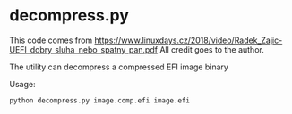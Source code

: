 # decompress.py

This code comes from https://www.linuxdays.cz/2018/video/Radek_Zajic-UEFI_dobry_sluha_nebo_spatny_pan.pdf
All credit goes to the author.

The utility can decompress a compressed EFI image binary

Usage:
```
python decompress.py image.comp.efi image.efi
```
